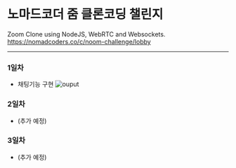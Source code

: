 # 노마드코더 줌 클론코딩 챌린지

Zoom Clone using NodeJS, WebRTC and Websockets.
https://nomadcoders.co/c/noom-challenge/lobby

---------------

### 1일차
+ 채팅기능 구현
![ouput](https://user-images.githubusercontent.com/74031620/150807925-65eb0afc-ba02-4af1-bc84-2012b430848b.png)


### 2일차
+ (추가 예정)

### 3일차
+ (추가 예정)